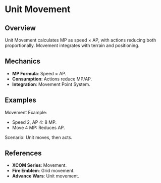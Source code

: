 # Unit Movement

## Overview
Unit Movement calculates MP as speed × AP, with actions reducing both proportionally. Movement integrates with terrain and positioning.

## Mechanics
- **MP Formula**: Speed × AP.
- **Consumption**: Actions reduce MP/AP.
- **Integration**: Movement Point System.

## Examples

Movement Example:
- Speed 2, AP 4: 8 MP.
- Move 4 MP: Reduces AP.

Scenario: Unit moves, then acts.

## References
- **XCOM Series**: Movement.
- **Fire Emblem**: Grid movement.
- **Advance Wars**: Unit movement.